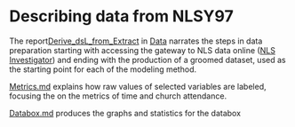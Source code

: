 
Describing data from NLSY97
========================================================

The report[Derive_dsL_from_Extract](https://github.com/andkov/Longitudinal_Models_of_Religiosity_NLSY97/blob/master/Data/Derive_dsL_from_Extract.md) in  [Data](https://github.com/andkov/Longitudinal_Models_of_Religiosity_NLSY97/tree/master/Data) narrates the steps in data preparation starting with accessing the gateway to NLS data online ([NLS Investigator](https://www.nlsinfo.org/investigator/pages/login.jsp)) and ending with the production of a groomed dataset, used as the starting point for each of the modeling method.   


[Metrics.md](./Metrics.md) explains how raw values of selected variables are labeled, focusing the on the metrics of time and church attendance.

[Databox.md](./Databox.md)  produces the graphs and statistics for the databox